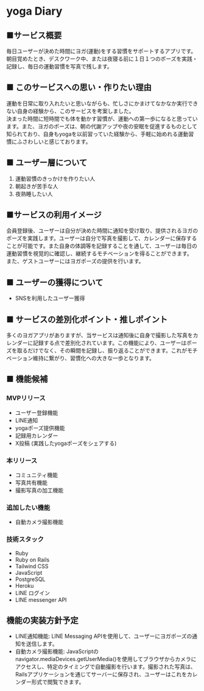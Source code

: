 # yoga Diary
## ■サービス概要
毎日ユーザーが決めた時間にヨガ(運動)をする習慣をサポートするアプリです。  
朝目覚めたとき、デスクワーク中、または夜寝る前に１日１つのポーズを実践・記録し、毎日の運動習慣を写真で残します。

## ■ このサービスへの思い・作りたい理由
運動を日常に取り入れたいと思いながらも、忙しさにかまけてなかなか実行できない自身の経験から、このサービスを考案しました。  
決まった時間に短時間でも体を動かす習慣が、運動への第一歩になると思っています。また、ヨガのポーズは、朝の代謝アップや夜の安眠を促進するものとして知られており、自身もyogaを以前習っていた経験から、手軽に始めれる運動習慣にふさわしいと感じております。

## ■ ユーザー層について
1. 運動習慣のきっかけを作りたい人
2. 朝起きが苦手な人
3. 夜熟睡したい人

## ■サービスの利用イメージ
会員登録後、ユーザーは自分が決めた時間に通知を受け取り、提供されるヨガのポーズを実践します。ユーザーは自分で写真を撮影して、カレンダーに保存することが可能です。また自身の体調等を記録することを通して、ユーザーは毎日の運動習慣を視覚的に確認し、継続するモチベーションを得ることができます。  
また、ゲストユーザーにはヨガポーズの提供を行います。

## ■ ユーザーの獲得について
- SNSを利用したユーザー獲得

## ■ サービスの差別化ポイント・推しポイント  
多くのヨガアプリがありますが、当サービスは通知後に自身で撮影した写真をカレンダーに記録する点で差別化されています。この機能により、ユーザーはポーズを取るだけでなく、その瞬間を記録し、振り返ることができます。これがモチベーション維持に繋がり、習慣化への大きな一歩となります。

## ■ 機能候補

### MVPリリース
- ユーザー登録機能
- LINE通知
- yogaポーズ提供機能
- 記録用カレンダー
- X投稿 (実践したyogaポーズをシェアする)

### 本リリース
- コミュニティ機能
- 写真共有機能
- 撮影写真の加工機能

### 追加したい機能
- 自動カメラ撮影機能

### 技術スタック
- Ruby 
- Ruby on Rails
- Tailwind CSS
- JavaScript
- PostgreSQL
- Heroku
- LINE ログイン
- LINE messenger API

## 機能の実装方針予定
- LINE通知機能: LINE Messaging APIを使用して、ユーザーにヨガポーズの通知を送信します。
- 自動カメラ撮影機能: JavaScriptのnavigator.mediaDevices.getUserMedia()を使用してブラウザからカメラにアクセスし、特定のタイミングで自動撮影を行います。撮影された写真は、Railsアプリケーションを通じてサーバーに保存され、ユーザーはこれをカレンダー形式で閲覧できます。

